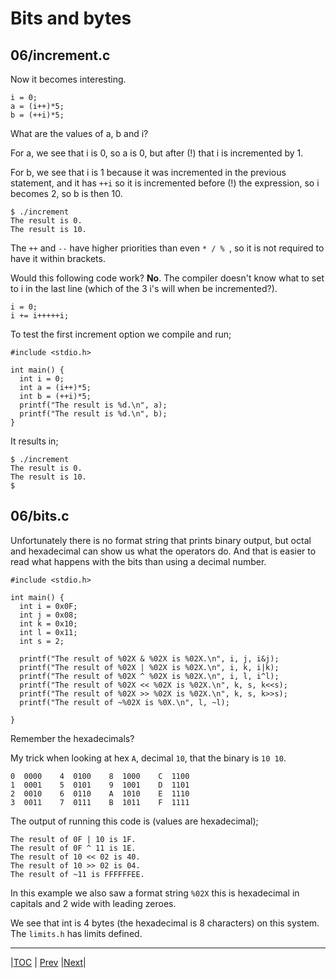 # Bits and bytes

## 06/increment.c

Now it becomes interesting.
```
i = 0;
a = (i++)*5;
b = (++i)*5;
```
What are the values of a, b and i?

For a, we see that i is 0, so a is 0, but after (!) that i is incremented by 1.

For b, we see that i is 1 because it was incremented in the previous statement,
and it has `++i` so it is incremented before (!) the expression, so i becomes 2, so b is then 10.

```
$ ./increment 
The result is 0.
The result is 10.
```

The `++` and `--` have higher priorities than even `* / % `, so it is not required to have it within brackets.

Would this following code work? **No**. The compiler doesn't know what to set to i in the last line (which of the 3 i's will when be incremented?).
```
i = 0;
i += i+++++i;
```

To test the first increment option we compile and run;
```
#include <stdio.h>

int main() {
  int i = 0;
  int a = (i++)*5;
  int b = (++i)*5;
  printf("The result is %d.\n", a);
  printf("The result is %d.\n", b);
}
```
It results in;
```
$ ./increment
The result is 0.
The result is 10.
$
```


## 06/bits.c

Unfortunately there is no format string that prints binary output,
but octal and hexadecimal can show us what the operators do. And
that is easier to read what happens with the bits than using 
a decimal number.

```
#include <stdio.h>

int main() {
  int i = 0x0F;
  int j = 0x08;
  int k = 0x10;
  int l = 0x11;
  int s = 2;

  printf("The result of %02X & %02X is %02X.\n", i, j, i&j);
  printf("The result of %02X | %02X is %02X.\n", i, k, i|k);
  printf("The result of %02X ^ %02X is %02X.\n", i, l, i^l);
  printf("The result of %02X << %02X is %02X.\n", k, s, k<<s);
  printf("The result of %02X >> %02X is %02X.\n", k, s, k>>s);
  printf("The result of ~%02X is %0X.\n", l, ~l);

}
```
Remember the hexadecimals? 

My trick when looking at hex `A`, decimal `10`, that the binary is `10 10`.

```
0  0000    4  0100    8  1000    C  1100
1  0001    5  0101    9  1001    D  1101
2  0010    6  0110    A  1010    E  1110
3  0011    7  0111    B  1011    F  1111
```

The output of running this code is (values are hexadecimal);
```
The result of 0F | 10 is 1F.
The result of 0F ^ 11 is 1E.
The result of 10 << 02 is 40.
The result of 10 >> 02 is 04.
The result of ~11 is FFFFFFEE.
```

In this example we also saw a format string `%02X` this is hexadecimal in
capitals and 2 wide with leading zeroes.

We see that int is 4 bytes (the hexadecimal is 8 characters) on this system.
The `limits.h` has limits defined.

---
|[TOC](../../README.md) | [Prev](../05/README.md) |[Next](../07/README.md)|